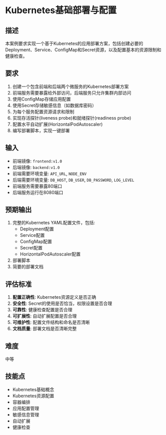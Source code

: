 # Kubernetes基础部署与配置

## 描述

本案例要求实现一个基于Kubernetes的应用部署方案，包括创建必要的Deployment、Service、ConfigMap和Secret资源，以及配置基本的资源限制和健康检查。

## 要求

1. 创建一个包含前端和后端两个微服务的Kubernetes部署方案
2. 前端服务需要暴露给外部访问，后端服务只允许集群内部访问
3. 使用ConfigMap存储应用配置
4. 使用Secret存储敏感信息（如数据库密码）
5. 为每个服务配置资源请求和限制
6. 实现存活探针(liveness probe)和就绪探针(readiness probe)
7. 配置水平自动扩展(HorizontalPodAutoscaler)
8. 编写部署脚本，实现一键部署

## 输入

- 前端镜像: `frontend:v1.0`
- 后端镜像: `backend:v1.0`
- 前端需要环境变量: `API_URL`, `NODE_ENV`
- 后端需要环境变量: `DB_HOST`, `DB_USER`, `DB_PASSWORD`, `LOG_LEVEL`
- 前端服务需要暴露80端口
- 后端服务运行在8080端口

## 预期输出

1. 完整的Kubernetes YAML配置文件，包括:
   - Deployment配置
   - Service配置
   - ConfigMap配置
   - Secret配置
   - HorizontalPodAutoscaler配置
2. 部署脚本
3. 简要的部署文档

## 评估标准

1. **配置正确性**: Kubernetes资源定义是否正确
2. **安全性**: Secret的使用是否恰当，权限设置是否合理
3. **可靠性**: 健康检查配置是否合理
4. **可扩展性**: 自动扩展配置是否合理
5. **可维护性**: 配置文件结构和命名是否清晰
6. **文档质量**: 部署文档是否清晰完整

## 难度

中等

## 技能点

- Kubernetes基础概念
- Kubernetes资源配置
- 容器编排
- 应用配置管理
- 敏感信息管理
- 自动扩展
- 健康检查